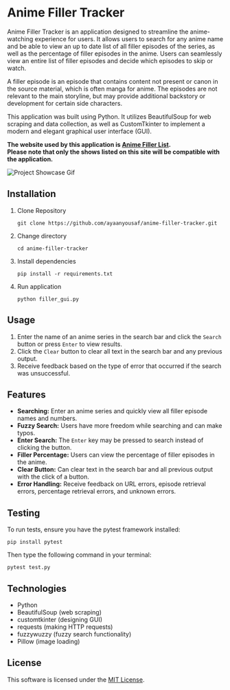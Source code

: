 # Anime Filler Tracker

Anime Filler Tracker is an application designed to streamline the anime-watching experience for users. It allows users to search for any anime name and be able to view an up to date list of all filler episodes of the series, as well as the percentage of filler episodes in the anime. Users can seamlessly view an entire list of filler episodes and decide which episodes to skip or watch.

A filler episode is an episode that contains content not present or canon in the source material, which is often manga for anime. The episodes are not relevant to the main storyline, but may provide additional backstory or development for certain side characters.

This application was built using Python. It utilizes BeautifulSoup for web scraping and data collection, as well as CustomTkinter to implement a modern and elegant graphical user interface (GUI).

**The website used by this application is [Anime Filler List](https://animefillerlist.com). <br>
Please note that only the shows listed on this site will be compatible with the application.**

![Project Showcase Gif](/public/anime_filler_tracker.gif)

## Installation 
1. Clone Repository
     ```
     git clone https://github.com/ayaanyousaf/anime-filler-tracker.git
     ```
2. Change directory
     ```
     cd anime-filler-tracker
     ```
3. Install dependencies
     ```
     pip install -r requirements.txt
     ```
4. Run application
     ```
     python filler_gui.py
     ```

## Usage 
1. Enter the name of an anime series in the search bar and click the `Search` button or press `Enter` to view results.
2. Click the `Clear` button to clear all text in the search bar and any previous output.
3. Receive feedback based on the type of error that occurred if the search was unsuccessful.

## Features
- **Searching:** Enter an anime series and quickly view all filler episode names and numbers.
- **Fuzzy Search:** Users have more freedom while searching and can make typos.
- **Enter Search:** The `Enter` key may be pressed to search instead of clicking the button.
- **Filler Percentage:** Users can view the percentage of filler episodes in the anime.
- **Clear Button:** Can clear text in the search bar and all previous output with the click of a button.
- **Error Handling:** Receive feedback on URL errors, episode retrieval errors, percentage retrieval errors, and unknown errors.

## Testing 
To run tests, ensure you have the pytest framework installed: 
```
pip install pytest
```
Then type the following command in your terminal: 
```
pytest test.py
```

## Technologies 
- Python
- BeautifulSoup (web scraping)
- customtkinter (designing GUI)
- requests (making HTTP requests)
- fuzzywuzzy (fuzzy search functionality)
- Pillow (image loading) 

## License 
This software is licensed under the [MIT License](LICENSE).
